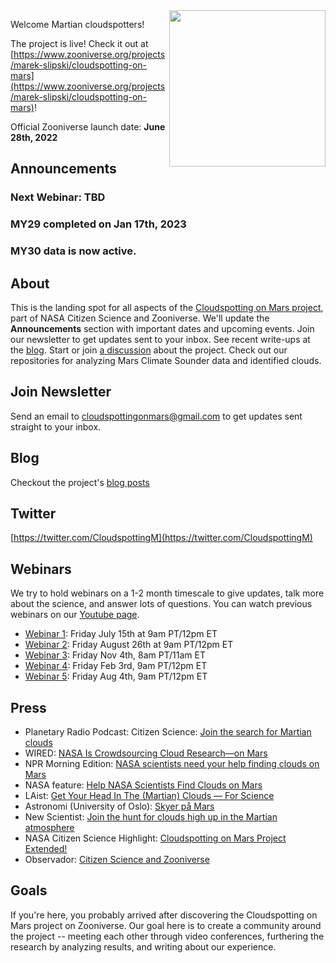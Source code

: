 <img align="right" src="https://github.com/Cloudspotting-on-Mars.png" width="250">

Welcome Martian cloudspotters!

The project is live! Check it out at [https://www.zooniverse.org/projects/marek-slipski/cloudspotting-on-mars](https://www.zooniverse.org/projects/marek-slipski/cloudspotting-on-mars)!

Official Zooniverse launch date: **June 28th, 2022**

## Announcements
### Next Webinar: TBD

### MY29 completed on Jan 17th, 2023
### MY30 data is now active.

## About
This is the landing spot for all aspects of the [Cloudspotting on Mars project](https://www.zooniverse.org/projects/marek-slipski/cloudspotting-on-mars
), part of NASA Citizen Science and Zooniverse. We'll update the **Announcements** section with important dates and upcoming events. Join our newsletter to get updates sent to your inbox. See recent write-ups at the [blog](https://cloudspotting-on-mars.github.io). Start or join [a discussion](https://github.com/orgs/Cloudspotting-on-Mars/discussions) about the project. Check out our repositories for analyzing Mars Climate Sounder data and identified clouds. 

## Join Newsletter
Send an email to [cloudspottingonmars@gmail.com](mailto:cloudspottingonmars@gmail.com) to get updates sent straight to your inbox.

## Blog
Checkout the project's [blog posts](https://cloudspotting-on-mars.github.io)

## Twitter
[https://twitter.com/CloudspottingM](https://twitter.com/CloudspottingM)

## Webinars
We try to hold webinars on a 1-2 month timescale to give updates, talk more about the science, and answer lots of questions. You can watch previous webinars on our [Youtube page](https://www.youtube.com/playlist?list=PLKWlaxzCh8uL2UFnRqCcHVhE9b9es0oZB).
* [Webinar 1](https://www.youtube.com/watch?v=wRbf0ap7_8Q&list=PLKWlaxzCh8uL2UFnRqCcHVhE9b9es0oZB&index=1&t=6s): Friday July 15th at 9am PT/12pm ET
* [Webinar 2](https://www.youtube.com/watch?v=C6g0DtrIVVw&list=PLKWlaxzCh8uL2UFnRqCcHVhE9b9es0oZB&index=2): Friday August 26th at 9am PT/12pm ET
* [Webinar 3](https://www.youtube.com/watch?v=KO3iqarNg4A&list=PLKWlaxzCh8uL2UFnRqCcHVhE9b9es0oZB&index=3): Friday Nov 4th, 8am PT/11am ET
* [Webinar 4](https://www.youtube.com/watch?v=vw39JWlbFIA&list=PLKWlaxzCh8uL2UFnRqCcHVhE9b9es0oZB&index=4): Friday Feb 3rd, 9am PT/12pm ET
* [Webinar 5](https://www.youtube.com/watch?v=nTZeem1BsEY&list=PLKWlaxzCh8uL2UFnRqCcHVhE9b9es0oZB&index=5): Friday Aug 4th, 9am PT/12pm ET

## Press
* Planetary Radio Podcast: Citizen Science: [Join the search for Martian clouds](https://www.planetary.org/planetary-radio/2022-cloudspotting-on-mars)
* WIRED: [NASA Is Crowdsourcing Cloud Research—on Mars](https://www.wired.com/story/nasa-is-crowdsourcing-cloud-research-on-mars/)
* NPR Morning Edition: [NASA scientists need your help finding clouds on Mars](https://www.npr.org/2022/08/09/1116455607/nasa-scientists-need-your-help-finding-clouds-on-mars)
* NASA feature: [Help NASA Scientists Find Clouds on Mars](https://www.nasa.gov/feature/jpl/help-nasa-scientists-find-clouds-on-mars)
* LAist: [Get Your Head In The (Martian) Clouds — For Science](https://laist.com/news/get-your-head-in-the-martian-clouds-for-science)
* Astronomi (University of Oslo): [Skyer på Mars](https://www.astronomi.no/?p=4915)
* New Scientist: [Join the hunt for clouds high up in the Martian atmosphere](https://www.newscientist.com/article/mg25634132-800-join-the-hunt-for-clouds-high-up-in-the-martian-atmosphere/?utm_medium=social&utm_campaign=echobox&utm_source=Twitter#Echobox=1668789036-1)
* NASA Citizen Science Highlight: [Cloudspotting on Mars Project Extended!](https://science.nasa.gov/science-news/citizenscience/cloudspotting-on-mars-project-extended)
* Observador: [Citizen Science and Zooniverse](https://observador.pt/opiniao/ciencia-cidada-e-o-zooniverse/?fbclid=IwAR2s9X7QQST6dQ7qh0ffpDbmleqYCQ5l71ne3I7g-YDCp2G7XHmtuNNhaR8)

## Goals
If you're here, you probably arrived after discovering the Cloudspotting on Mars project on Zooniverse. Our goal here is to create a community around the project -- meeting each other through video conferences, furthering the research by analyzing results, and writing about our experience.
